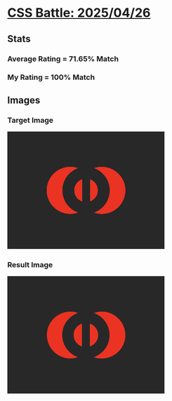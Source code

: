 # [CSS Battle: 2025/04/26](https://cssbattle.dev/play/c29cz9hPNzRT3nTtLPsD)

## Stats

### Average Rating = 71.65% Match

### My Rating = 100% Match

## Images

### Target Image

![](./images/target.png)

### Result Image

![](./images/result.png)
